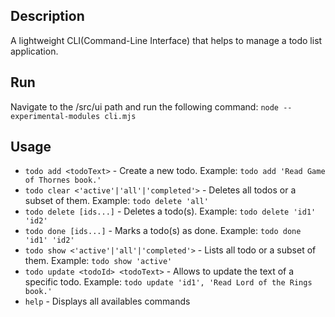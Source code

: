 ## Description
A lightweight CLI(Command-Line Interface) that helps to manage a todo list application.

## Run
Navigate to the /src/ui path and run the following command:
```node --experimental-modules cli.mjs```

## Usage

* ```todo add <todoText>``` - Create a new todo. Example: ```todo add 'Read Game of Thornes book.'```
* ```todo clear <'active'|'all'|'completed'>``` - Deletes all todos or a subset of them. Example: ```todo delete 'all'```
* ```todo delete [ids...]``` - Deletes a todo(s). Example: ```todo delete 'id1' 'id2'```
* ```todo done [ids...]``` - Marks a todo(s) as done. Example: ```todo done 'id1' 'id2'```
* ```todo show <'active'|'all'|'completed'>``` - Lists all todo or a subset of them. Example: ```todo show 'active'```
* ```todo update <todoId> <todoText>``` - Allows to update the text of a specific todo. Example: ```todo update 'id1', 'Read Lord of the Rings book.'```
* ```help``` - Displays all availables commands